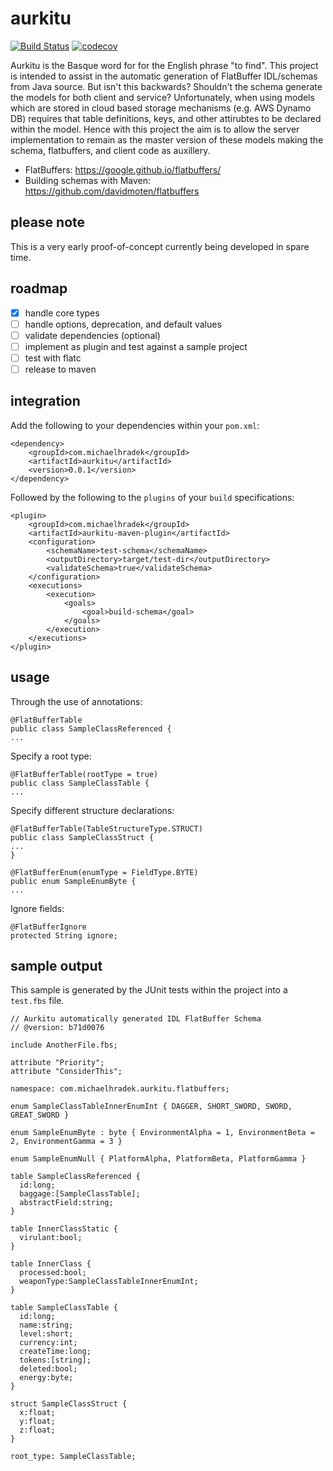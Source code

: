 # aurkitu 

[![Build Status](https://travis-ci.org/mhradek/aurkitu.svg?branch=master)](https://travis-ci.org/mhradek/aurkitu)
[![codecov](https://codecov.io/gh/mhradek/aurkitu/branch/master/graph/badge.svg)](https://codecov.io/gh/mhradek/aurkitu)

Aurkitu is the Basque word for for the English phrase "to find". This project is intended to assist in the automatic generation of FlatBuffer IDL/schemas from Java source. But isn't this backwards? Shouldn't the schema generate the models for both client and service? Unfortunately, when using models which are stored in cloud based storage mechanisms (e.g. AWS Dynamo DB) requires that table definitions, keys, and other attirubtes to be declared within the model. Hence with this project the aim is to allow the server implementation to remain as the master version of these models making the schema, flatbuffers, and client code as auxillery. 

* FlatBuffers: https://google.github.io/flatbuffers/
* Building schemas with Maven: https://github.com/davidmoten/flatbuffers

## please note 
This is a very early proof-of-concept currently being developed in spare time.

## roadmap
- [x] handle core types
- [ ] handle options, deprecation, and default values
- [ ] validate dependencies (optional)
- [ ] implement as plugin and test against a sample project
- [ ] test with flatc
- [ ] release to maven

## integration
Add the following to your dependencies within your `pom.xml`:
```
<dependency>
    <groupId>com.michaelhradek</groupId>
    <artifactId>aurkitu</artifactId>
    <version>0.0.1</version>
</dependency>
```
Followed by the following to the `plugins` of your `build` specifications:
```
<plugin>
    <groupId>com.michaelhradek</groupId>
    <artifactId>aurkitu-maven-plugin</artifactId>
    <configuration>
        <schemaName>test-schema</schemaName>
        <outputDirectory>target/test-dir</outputDirectory>
        <validateSchema>true</validateSchema>
    </configuration>
    <executions>
        <execution>
            <goals>
                <goal>build-schema</goal>
            </goals>
        </execution>
    </executions>
</plugin>
```

## usage
Through the use of annotations:
```
@FlatBufferTable
public class SampleClassReferenced {
...
```
Specify a root type:
```
@FlatBufferTable(rootType = true)
public class SampleClassTable {
...
```
Specify different structure declarations:
```
@FlatBufferTable(TableStructureType.STRUCT)
public class SampleClassStruct {
...
}

@FlatBufferEnum(enumType = FieldType.BYTE)
public enum SampleEnumByte {
...
```

Ignore fields:
```
@FlatBufferIgnore
protected String ignore;
```

## sample output
This sample is generated by the JUnit tests within the project into a `test.fbs` file.

```
// Aurkitu automatically generated IDL FlatBuffer Schema
// @version: b71d0076

include AnotherFile.fbs;

attribute "Priority";
attribute "ConsiderThis";

namespace: com.michaelhradek.aurkitu.flatbuffers;

enum SampleClassTableInnerEnumInt { DAGGER, SHORT_SWORD, SWORD, GREAT_SWORD }

enum SampleEnumByte : byte { EnvironmentAlpha = 1, EnvironmentBeta = 2, EnvironmentGamma = 3 }

enum SampleEnumNull { PlatformAlpha, PlatformBeta, PlatformGamma }

table SampleClassReferenced {
  id:long;
  baggage:[SampleClassTable];
  abstractField:string;
}

table InnerClassStatic {
  virulant:bool;
}

table InnerClass {
  processed:bool;
  weaponType:SampleClassTableInnerEnumInt;
}

table SampleClassTable {
  id:long;
  name:string;
  level:short;
  currency:int;
  createTime:long;
  tokens:[string];
  deleted:bool;
  energy:byte;
}

struct SampleClassStruct {
  x:float;
  y:float;
  z:float;
}

root_type: SampleClassTable;
```
